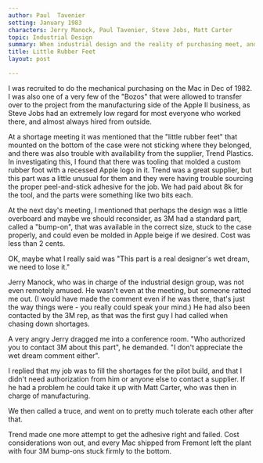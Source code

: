 ```yaml
---
author: Paul  Tavenier
setting: January 1983
characters: Jerry Manock, Paul Tavenier, Steve Jobs, Matt Carter
topic: Industrial Design
summary: When industrial design and the reality of purchasing meet, and we find that no detail was too small to cause problems...
title: Little Rubber Feet
layout: post

---
```


I was recruited to do the mechanical purchasing on the Mac in Dec of 1982. I was also one of a very few of the "Bozos" that were allowed to transfer over to the project from the manufacturing side of the Apple II business, as Steve Jobs had an extremely low regard for most everyone who worked there, and almost always hired from outside.

  
  
  
  
At a shortage meeting it was mentioned that the "little rubber feet" that mounted on the bottom of the case were not sticking where they belonged, and there was also trouble with availability from the supplier, Trend Plastics. In investigating this, I found that there was tooling that molded a custom rubber foot with a recessed Apple logo in it. Trend was a great supplier, but this part was a little unusual for them and they were having trouble sourcing the proper peel-and-stick adhesive for the job. We had paid about 8k for the tool, and the parts were something like two bits each.  
  
  
At the next day's meeting, I mentioned that perhaps the design was a little overboard and maybe we should reconsider, as 3M had a standard part, called a "bump-on", that was available in the correct size, stuck to the case properly, and could even be molded in Apple beige if we desired. Cost was less than 2 cents.  
  
  
OK, maybe what I really said was "This part is a real designer's wet dream, we need to lose it."  
  
  
Jerry Manock, who was in charge of the industrial design group, was not even remotely amused. He wasn't even at the meeting, but someone ratted me out. (I would have made the comment even if he was there, that's just the way things were - you really could speak your mind.) He had also been contacted by the 3M rep, as that was the first guy I had called when chasing down shortages.  
  
  
A very angry Jerry dragged me into a conference room. "Who authorized you to contact 3M about this part", he demanded. "I don't appreciate the wet dream comment either".  
  
  
I replied that my job was to fill the shortages for the pilot build, and that I didn't need authorization from him or anyone else to contact a supplier. If he had a problem he could take it up with Matt Carter, who was then in charge of manufacturing.  
  
  
We then called a truce, and went on to pretty much tolerate each other after that.  
  
  
Trend made one more attempt to get the adhesive right and failed. Cost considerations won out, and every Mac shipped from Fremont left the plant with four 3M bump-ons stuck firmly to the bottom. 
